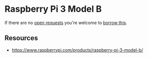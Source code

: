 # Raspberry Pi 3 Model B
If there are no [open requests](../../../../issues?q=is%3Aissue+is%3Aopen+%22Raspberry+Pi+3+Model+B%22+in%3Atitle) you're welcome to [borrow this](../../../../issues/new?title=Borrow%20request%20for%20Raspberry%20Pi%203%20Model%20B&body=1%20piece%20of%20[this](../blob/main/Hardware/Computers/Raspberry_Pi_3_Model_B.md)%20for%20~2%20weeks.).

## Resources
- https://www.raspberrypi.com/products/raspberry-pi-3-model-b/
